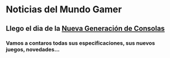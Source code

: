 # <b>Noticias del Mundo Gamer</b>

## Llego el dia de la <b><u> Nueva Generación de Consolas</b></u>
### Vamos a contaros todas sus especificaciones, sus nuevos juegos, novedades...